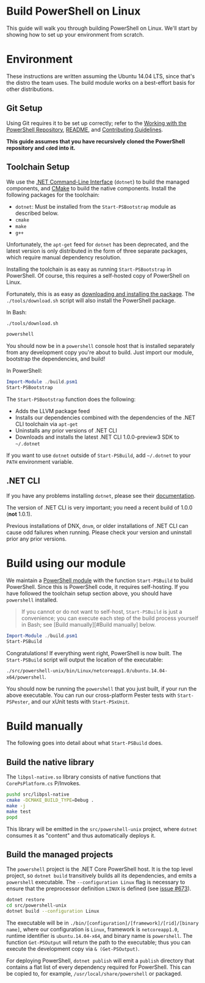 Build PowerShell on Linux
=========================

This guide will walk you through building PowerShell on Linux. 
We'll start by showing how to set up your environment from scratch.

Environment
===========

These instructions are written assuming the Ubuntu 14.04 LTS, since that's the distro the team uses. 
The build module works on a best-effort basis for other distributions.

Git Setup
---------

Using Git requires it to be set up correctly; 
refer to the [Working with the PowerShell Repository](../git/README.md),
[README](../../README.md), and [Contributing Guidelines](../../.github/CONTRIBUTING.md).

**This guide assumes that you have recursively cloned the PowerShell repository and `cd`ed into it.**

Toolchain Setup
---------------

We use the [.NET Command-Line Interface][dotnet-cli] (`dotnet`) to build the managed components, 
and [CMake][] to build the native components. 
Install the following packages for the toolchain:

- `dotnet`: Must be installed from the `Start-PSBootstrap` module as described below.
- `cmake`
- `make`
- `g++`

Unfortunately, the `apt-get` feed for `dotnet` has been deprecated,
and the latest version is only distributed in the form of three separate packages, 
which require manual dependency resolution.

Installing the toolchain is as easy as running `Start-PSBootstrap` in PowerShell. 
Of course, this requires a self-hosted copy of PowerShell on Linux.

Fortunately, this is as easy as [downloading and installing the package](../installation/linux.md). 
The `./tools/download.sh` script will also install the PowerShell package.

In Bash:

```sh
./tools/download.sh

powershell
```

You should now be in a `powershell` console host that is installed separately from any development copy you're about to build. 
Just import our module, bootstrap the dependencies, and build!

In PowerShell:

```powershell
Import-Module ./build.psm1
Start-PSBootstrap
```

The `Start-PSBootstrap` function does the following:

- Adds the LLVM package feed
- Installs our dependencies combined with the dependencies of the .NET CLI toolchain via `apt-get`
- Uninstalls any prior versions of .NET CLI
- Downloads and installs the latest .NET CLI 1.0.0-preview3 SDK to `~/.dotnet`

If you want to use `dotnet` outside of `Start-PSBuild`, add `~/.dotnet` to your `PATH` environment variable.

[dotnet-cli]: https://github.com/dotnet/cli#new-to-net-cli
[CMake]: https://cmake.org/cmake/help/v2.8.12/cmake.html

.NET CLI
--------

If you have any problems installing `dotnet`, please see their [documentation][cli-docs].

The version of .NET CLI is very important; you need a recent build of 1.0.0 (**not** 1.0.1).

Previous installations of DNX, `dnvm`, or older installations of .NET CLI can cause odd failures when running. 
Please check your version and uninstall prior any prior versions.

[cli-docs]: https://dotnet.github.io/getting-started/

Build using our module
======================

We maintain a [PowerShell module](../../build.psm1) with the function `Start-PSBuild` to build PowerShell. 
Since this is PowerShell code, it requires self-hosting. 
If you have followed the toolchain setup section above, you should have `powershell` installed.

> If you cannot or do not want to self-host, `Start-PSBuild` is just a
> convenience; you can execute each step of the build process yourself
> in Bash; see [Build manually][#Build manually] below.

```powershell
Import-Module ./build.psm1
Start-PSBuild
```
Congratulations! If everything went right, PowerShell is now built.
The `Start-PSBuild` script will output the location of the executable:

`./src/powershell-unix/bin/Linux/netcoreapp1.0/ubuntu.14.04-x64/powershell`.

You should now be running the `powershell` that you just built, if your run the above executable.
You can run our cross-platform Pester tests with `Start-PSPester`, and our xUnit tests with `Start-PSxUnit`.

Build manually
==============

The following goes into detail about what `Start-PSBuild` does.

Build the native library
------------------------

The `libpsl-native.so` library consists of native functions that `CorePsPlatform.cs` P/Invokes.

```sh
pushd src/libpsl-native
cmake -DCMAKE_BUILD_TYPE=Debug .
make -j
make test
popd
```

This library will be emitted in the `src/powershell-unix` project,
where `dotnet` consumes it as "content" and thus automatically deploys it.

Build the managed projects
--------------------------

The `powershell` project is the .NET Core PowerShell host. 
It is the top level project, so `dotnet build` transitively builds all its dependencies, and emits a `powershell` executable. 
The `--configuration Linux` flag is necessary to ensure that the preprocessor definition `LINUX` is defined (see [issue #673][]).

```sh
dotnet restore
cd src/powershell-unix
dotnet build --configuration Linux
```

The executable will be in `./bin/[configuration]/[framework]/[rid]/[binary name]`, 
where our configuration is `Linux`, framework is `netcoreapp1.0`, 
runtime identifier is `ubuntu.14.04-x64`, and binary name is `powershell`. 
The function `Get-PSOutput` will return the path to the executable; 
thus you can execute the development copy via `& (Get-PSOutput)`.

For deploying PowerShell, `dotnet publish` will emit a `publish` directory that contains a flat list of every dependency required for
PowerShell. 
This can be copied to, for example, `/usr/local/share/powershell` or packaged.

[issue #673]: https://github.com/PowerShell/PowerShell/issues/673
